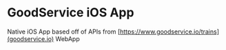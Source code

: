 #  GoodService iOS App

Native iOS App based off of APIs from [https://www.goodservice.io/trains](goodservice.io) WebApp

